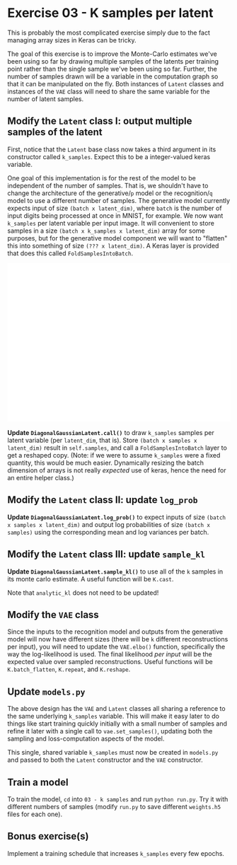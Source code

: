Exercise 03 - K samples per latent
==================================

This is probably the most complicated exercise simply due to the fact managing array sizes in Keras can be tricky.

The goal of this exercise is to improve the Monte-Carlo estimates we've been using so far by drawing multiple samples of the latents per training point rather than the single sample we've been using so far. Further, the number of samples drawn will be a variable in the computation graph so that it can be manipulated on the fly. Both instances of `Latent` classes and instances of the `VAE` class will need to share the same variable for the number of latent samples.

Modify the `Latent` class I: output multiple samples of the latent
-------------------------

First, notice that the `Latent` base class now takes a third argument in its constructor called `k_samples`. Expect this to be a integer-valued keras variable.

One goal of this implementation is for the rest of the model to be independent of the number of samples. That is, we shouldn't have to change the architecture of the generative/`p` model or the recognition/`q` model to use a different number of samples. The generative model currently expects input of size `(batch x latent_dim)`, where `batch` is the number of input digits being processed at once in MNIST, for example. We now want `k_samples` per latent variable per input image. It will convenient to store samples in a size `(batch x k_samples x latent_dim)` array for some purposes, but for the generative model component we will want to "flatten" this into something of size `(??? x latent_dim)`. A Keras layer is provided that does this called `FoldSamplesIntoBatch`.

![Visualization of how the `FoldSamplesIntoBatch` layer affects array sizes by reshaping an array of size `(batch, samples, ...)` into an array of size `(batch * samples, ...)`](../images/flatten_batch_visualization.png)

**Update `DiagonalGaussianLatent.call()`** to draw `k_samples` samples per latent variable (per `latent_dim`, that is). Store `(batch x samples x latent_dim)` result in `self.samples`, and call a `FoldSamplesIntoBatch` layer to get a reshaped copy. (Note: if we were to assume `k_samples` were a fixed quantity, this would be much easier. Dynamically resizing the batch dimension of arrays is not really _expected_ use of keras, hence the need for an entire helper class.)

Modify the `Latent` class II: update `log_prob`
-------------------------

**Update `DiagonalGaussianLatent.log_prob()`** to expect inputs of size `(batch x samples x latent_dim)` and output log probabilities of size `(batch x samples)` using the corresponding mean and log variances per batch.

Modify the `Latent` class III: update `sample_kl`
-------------------------

**Update `DiagonalGaussianLatent.sample_kl()`** to use all of the `k` samples in its monte carlo estimate. A useful function will be `K.cast`.

Note that `analytic_kl` does not need to be updated!

Modify the `VAE` class
----------------------

Since the inputs to the recognition model and outputs from the generative model will now have different sizes (there will be `k` different reconstructions per input), you will need to update the `VAE.elbo()` function, specifically the way the log-likelihood is used. The final likelihood _per input_ will be the expected value over sampled reconstructions. Useful functions will be `K.batch_flatten`, `K.repeat`, and `K.reshape`.

Update `models.py`
------------------

The above design has the `VAE` and `Latent` classes all sharing a reference to the same underlying `k_samples` variable. This will make it easy later to do things like start training quickly initially with a small number of samples and refine it later with a single call to `vae.set_samples()`, updating both the sampling and loss-computation aspects of the model.

This single, shared variable `k_samples` must now be created in `models.py` and passed to both the `Latent` constructor and the `VAE` constructor.

Train a model
-------------

To train the model, `cd` into `03 - k samples` and run `python run.py`. Try it with different numbers of samples (modify `run.py` to save different `weights.h5` files for each one).

Bonus exercise(s)
-----------------

Implement a training schedule that increases `k_samples` every few epochs.

